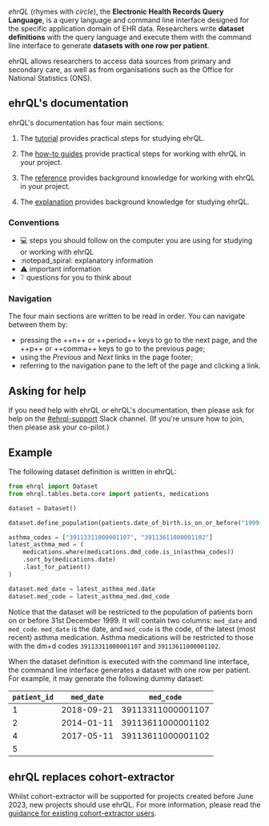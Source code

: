 *ehrQL* (rhymes with *circle*), the **Electronic Health Records Query Language**,
is a query language and command line interface designed for the specific application domain of EHR data.
Researchers write **dataset definitions** with the query language
and execute them with the command line interface to generate **datasets with one row per patient**.

ehrQL allows researchers to access data sources from primary and secondary care,
as well as from organisations such as the Office for National Statistics (ONS).

## ehrQL's documentation

ehrQL's documentation has four main sections:

1. The [tutorial](tutorial/index.md) provides practical steps for studying ehrQL.

1. The [how-to guides](how-to/index.md) provide practical steps for working with ehrQL in your project.

1. The [reference](reference/index.md) provides background knowledge for working with ehrQL in your project.

1. The [explanation](explanation/index.md) provides background knowledge for studying ehrQL.

### Conventions

* :computer: steps you should follow on the computer you are using for studying or working with ehrQL
* :notepad_spiral: explanatory information
* :warning: important information
* :grey_question: questions for you to think about

### Navigation

The four main sections are written to be read in order.
You can navigate between them by:

* pressing the ++n++ or ++period++ keys to go to the next page, and the ++p++ or ++comma++ keys to go to the previous page;
* using the *Previous* and *Next* links in the page footer;
* referring to the navigation pane to the left of the page and clicking a link.

## Asking for help

If you need help with ehrQL or ehrQL's documentation,
then please ask for help on the
[#ehrql-support](https://bennettoxford.slack.com/archives/C04DVD1UQC9)
Slack channel.
(If you're unsure how to join, then please ask your co-pilot.)

## Example

The following dataset definition is written in ehrQL:

```python
from ehrql import Dataset
from ehrql.tables.beta.core import patients, medications

dataset = Dataset()

dataset.define_population(patients.date_of_birth.is_on_or_before("1999-12-31"))

asthma_codes = ["39113311000001107", "39113611000001102"]
latest_asthma_med = (
    medications.where(medications.dmd_code.is_in(asthma_codes))
    .sort_by(medications.date)
    .last_for_patient()
)

dataset.med_date = latest_asthma_med.date
dataset.med_code = latest_asthma_med.dmd_code
```

Notice that the dataset will be restricted to the population of patients born on or before 31st December 1999.
It will contain two columns: `med_date` and `med_code`.
`med_date` is the date, and `med_code` is the code, of the latest (most recent) asthma medication.
Asthma medications will be restricted to those with the dm+d codes `39113311000001107` and `39113611000001102`.

When the dataset definition is executed with the command line interface,
the command line interface generates a dataset with one row per patient.
For example, it may generate the following dummy dataset:

| `patient_id` | `med_date` | `med_code`        |
|--------------|------------|-------------------|
| 1            | 2018-09-21 | 39113311000001107 |
| 2            | 2014-01-11 | 39113611000001102 |
| 4            | 2017-05-11 | 39113611000001102 |
| 5            |            |                   |

## ehrQL replaces cohort-extractor

Whilst cohort-extractor will be supported for projects created before June 2023,
new projects should use ehrQL.
For more information,
please read the [guidance for existing cohort-extractor users](explanation/guidance-for-existing-cohort-extractor-users.md).
